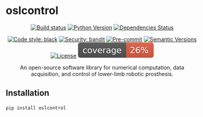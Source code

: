 # oslcontrol

<div align="center">

[![Build status](https://github.com/imsenthur/oslcontrol/workflows/build/badge.svg?branch=master&event=push)](https://github.com/imsenthur/oslcontrol/actions?query=workflow%3Abuild)
[![Python Version](https://img.shields.io/pypi/pyversions/oslcontrol.svg)](https://pypi.org/project/oslcontrol/)
[![Dependencies Status](https://img.shields.io/badge/dependencies-up%20to%20date-brightgreen.svg)](https://github.com/imsenthur/oslcontrol/pulls?utf8=%E2%9C%93&q=is%3Apr%20author%3Aapp%2Fdependabot)

[![Code style: black](https://img.shields.io/badge/code%20style-black-000000.svg)](https://github.com/psf/black)
[![Security: bandit](https://img.shields.io/badge/security-bandit-green.svg)](https://github.com/PyCQA/bandit)
[![Pre-commit](https://img.shields.io/badge/pre--commit-enabled-brightgreen?logo=pre-commit&logoColor=white)](https://github.com/imsenthur/oslcontrol/blob/master/.pre-commit-config.yaml)
[![Semantic Versions](https://img.shields.io/badge/%20%20%F0%9F%93%A6%F0%9F%9A%80-semantic--versions-e10079.svg)](https://github.com/imsenthur/oslcontrol/releases)
[![License](https://img.shields.io/github/license/imsenthur/oslcontrol)](https://github.com/imsenthur/oslcontrol/blob/master/LICENSE)
![Coverage Report](assets/images/coverage.svg)

An open-source software library for numerical computation, data acquisition, and control of lower-limb robotic prosthesis.

</div>

## Installation

```bash
pip install oslcontrol
```
